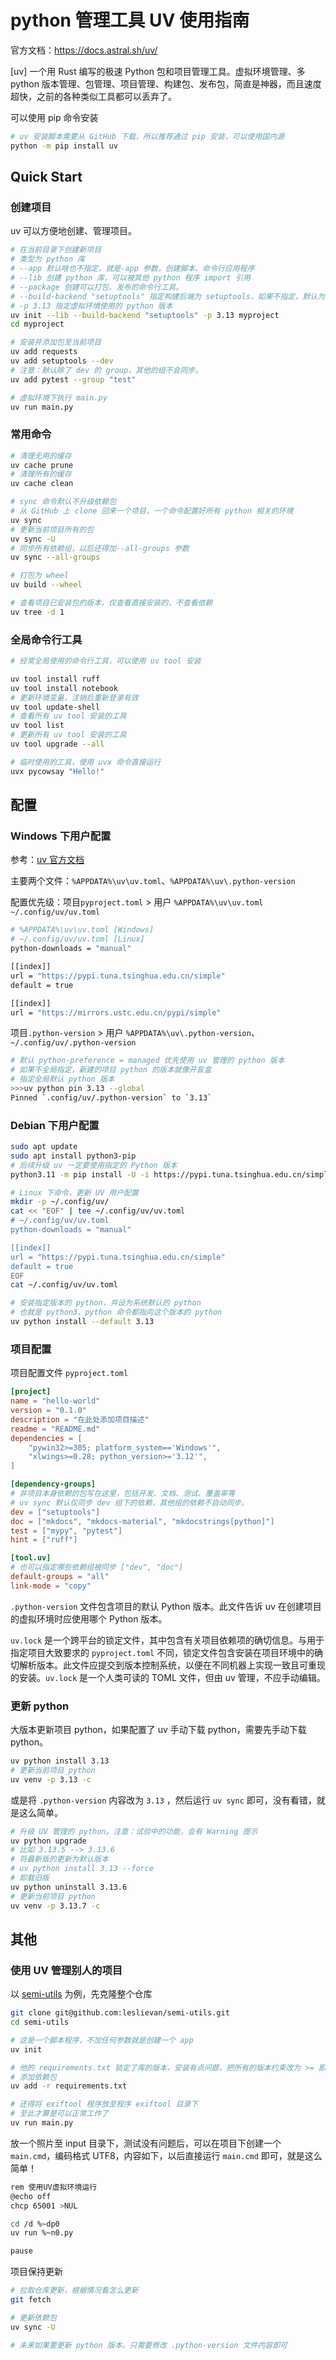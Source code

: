 # python 管理工具 UV 使用指南

官方文档：<https://docs.astral.sh/uv/>

[uv] 一个用 Rust 编写的极速 Python 包和项目管理工具。虚拟环境管理、多 python 版本管理、包管理、项目管理、构建包、发布包，简直是神器，而且速度超快，之前的各种类似工具都可以丢弃了。

可以使用 pip 命令安装

```sh
# uv 安装脚本需要从 GitHub 下载，所以推荐通过 pip 安装，可以使用国内源
python -m pip install uv
```

## Quick Start

### 创建项目

uv 可以方便地创建、管理项目。

```sh
# 在当前目录下创建新项目
# 类型为 python 库
# --app 默认啥也不指定，就是-app 参数，创建脚本、命令行应用程序
# --lib 创建 python 库，可以被其他 python 程序 import 引用
# --package 创建可以打包、发布的命令行工具。
# --build-backend "setuptools" 指定构建后端为 setuptools，如果不指定，默认为 uv_build，官方文档里说了，未来会抛弃 uv_buil，改用 hatch
# -p 3.13 指定虚拟环境使用的 python 版本
uv init --lib --build-backend "setuptools" -p 3.13 myproject
cd myproject

# 安装并添加包至当前项目
uv add requests
uv add setuptools --dev
# 注意：默认除了 dev 的 group，其他的组不会同步。
uv add pytest --group "test"

# 虚拟环境下执行 main.py
uv run main.py
```

### 常用命令

```sh
# 清理无用的缓存
uv cache prune
# 清理所有的缓存
uv cache clean

# sync 命令默认不升级依赖包
# 从 GitHub 上 clone 回来一个项目，一个命令配置好所有 python 相关的环境
uv sync
# 更新当前项目所有的包
uv sync -U
# 同步所有依赖组，以后还得加--all-groups 参数
uv sync --all-groups

# 打包为 wheel
uv build --wheel

# 查看项目已安装包的版本，仅查看直接安装的，不查看依赖
uv tree -d 1
```

### 全局命令行工具

```sh
# 经常全局使用的命令行工具，可以使用 uv tool 安装

uv tool install ruff
uv tool install notebook
# 更新环境变量，注销后重新登录有效
uv tool update-shell
# 查看所有 uv tool 安装的工具
uv tool list
# 更新所有 uv tool 安装的工具
uv tool upgrade --all

# 临时使用的工具，使用 uvx 命令直接运行
uvx pycowsay "Hello!"
```

## 配置

### Windows 下用户配置

参考：[uv 官方文档](https://docs.astral.sh/uv/concepts/configuration-files/)

主要两个文件：`%APPDATA%\uv\uv.toml`、`%APPDATA%\uv\.python-version`

配置优先级：项目`pyproject.toml` > 用户 `%APPDATA%\uv\uv.toml` `~/.config/uv/uv.toml`

```sh
# %APPDATA%\uv\uv.toml [Windows]
# ~/.config/uv/uv.toml [Linux]
python-downloads = "manual"

[[index]]
url = "https://pypi.tuna.tsinghua.edu.cn/simple"
default = true

[[index]]
url = "https://mirrors.ustc.edu.cn/pypi/simple"
```

项目`.python-version` > 用户 `%APPDATA%\uv\.python-version`、`~/.config/uv/.python-version`

```sh
# 默认 python-preference = managed 优先使用 uv 管理的 python 版本
# 如果不全局指定，新建的项目 python 的版本就像开盲盒
# 指定全局默认 python 版本
>>>uv python pin 3.13 --global
Pinned `.config/uv/.python-version` to `3.13`
```

### Debian 下用户配置

```sh
sudo apt update
sudo apt install python3-pip
# 后续升级 uv 一定要使用指定的 Python 版本
python3.11 -m pip install -U -i https://pypi.tuna.tsinghua.edu.cn/simple --break-system-packages uv

# Linux 下命令，更新 UV 用户配置
mkdir -p ~/.config/uv/
cat << "EOF" | tee ~/.config/uv/uv.toml
# ~/.config/uv/uv.toml
python-downloads = "manual"

[[index]]
url = "https://pypi.tuna.tsinghua.edu.cn/simple"
default = true
EOF
cat ~/.config/uv/uv.toml

# 安装指定版本的 python，并设为系统默认的 python
# 也就是 python3、python 命令都指向这个版本的 python
uv python install --default 3.13
```

### 项目配置

项目配置文件 `pyproject.toml`

```toml
[project]
name = "hello-world"
version = "0.1.0"
description = "在此处添加项目描述"
readme = "README.md"
dependencies = [
    "pywin32>=305; platform_system=='Windows'",
    "xlwings>=0.28; python_version>='3.12'",
]

[dependency-groups]
# 非项目本身依赖的包写在这里，包括开发、文档、测试、覆盖率等
# uv sync 默认仅同步 dev 组下的依赖，其他组的依赖不自动同步。
dev = ["setuptools"]
doc = ["mkdocs", "mkdocs-material", "mkdocstrings[python]"]
test = ["mypy", "pytest"]
hint = ["ruff"]

[tool.uv]
# 也可以指定哪些依赖组被同步 ["dev", "doc"]
default-groups = "all"
link-mode = "copy"
```

`.python-version` 文件包含项目的默认 Python 版本。此文件告诉 uv 在创建项目的虚拟环境时应使用哪个 Python 版本。

`uv.lock` 是一个跨平台的锁定文件，其中包含有关项目依赖项的确切信息。与用于指定项目大致要求的 `pyproject.toml` 不同，锁定文件包含安装在项目环境中的确切解析版本。此文件应提交到版本控制系统，以便在不同机器上实现一致且可重现的安装。`uv.lock` 是一个人类可读的 TOML 文件，但由 uv 管理，不应手动编辑。

### 更新 python

大版本更新项目 python，如果配置了 uv 手动下载 python，需要先手动下载 python。

```sh
uv python install 3.13
# 更新当前项目 python
uv venv -p 3.13 -c
```

或是将 `.python-version` 内容改为 `3.13` ，然后运行 `uv sync` 即可，没有看错，就是这么简单。

```sh
# 升级 UV 管理的 python。注意：试验中的功能，会有 Warning 提示
uv python upgrade
# 比如 3.13.5 --> 3.13.6
# 将最新版的更新为默认版本
# uv python install 3.13 --force
# 卸载旧版
uv python uninstall 3.13.6
# 更新当前项目 python
uv venv -p 3.13.7 -c
```

## 其他

### 使用 UV 管理别人的项目

以 [semi-utils](https://github.com/leslievan/semi-utils) 为例，先克隆整个仓库

```sh
git clone git@github.com:leslievan/semi-utils.git
cd semi-utils

# 这是一个脚本程序，不加任何参数就是创建一个 app
uv init

# 他的 requirements.txt 锁定了库的版本，安装有点问题，把所有的版本约束改为 >= 即可。
# 添加依赖包
uv add -r requirements.txt

# 还得将 exiftool 程序放至程序 exiftool 目录下
# 至此才算是可以正常工作了
uv run main.py
```

放一个照片至 input 目录下，测试没有问题后，可以在项目下创建一个 `main.cmd`，编码格式 UTF8，内容如下，以后直接运行 `main.cmd` 即可，就是这么简单！

```sh
rem 使用UV虚拟环境运行
@echo off
chcp 65001 >NUL

cd /d %~dp0
uv run %~n0.py

pause
```

项目保持更新

```sh
# 拉取仓库更新，根据情况看怎么更新
git fetch

# 更新依赖包
uv sync -U

# 未来如果要更新 python 版本，只需要修改 .python-version 文件内容即可
```
